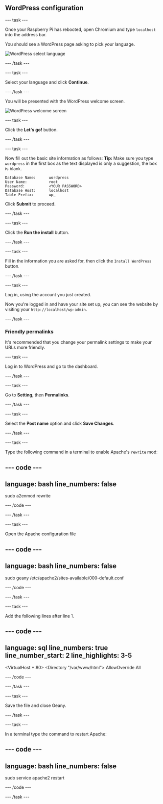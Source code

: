 ## WordPress configuration

--- task ---

Once your Raspberry Pi has rebooted, open Chromium and type `localhost` into the address bar.

You should see a WordPress page asking to pick your language.

![WordPress select language](images/wordpress_language.png)

--- /task ---

--- task ---

Select your language and click **Continue**.

--- /task ---

You will be presented with the WordPress welcome screen.

![WordPress welcome screen](images/wordpress-welcome.png)

--- task ---

Click the **Let's go!** button.

--- /task ---

--- task ---

Now fill out the basic site information as follows:
**Tip:** Make sure you type `wordpress` in the first box as the text displayed is only a suggestion, the box is blank.

```
Database Name:      wordpress
User Name:          root
Password:           <YOUR PASSWORD>
Database Host:      localhost
Table Prefix:       wp_
```

Click **Submit** to proceed.

--- /task ---


--- task ---

Click the **Run the install** button.

--- /task ---

--- task ---

Fill in the information you are asked for, then click the `Install WordPress` button.

--- /task ---

--- task ---

Log in, using the account you just created.

Now you're logged in and have your site set up, you can see the website by visiting your `http://localhost/wp-admin`. 

--- /task ---


### Friendly permalinks

It's recommended that you change your permalink settings to make your URLs more friendly.

--- task ---

Log in to WordPress and go to the dashboard.

--- /task ---

--- task ---

Go to **Setting**, then **Permalinks**.

--- /task ---

--- task ---

Select the **Post name** option and click **Save Changes**.

--- /task ---

--- task ---

Type the following command in a terminal to enable Apache's `rewrite` mod:

--- code ---
---
language: bash
line_numbers: false
---
sudo a2enmod rewrite

--- /code ---

--- /task ---

--- task ---

Open the Apache configuration file

--- code ---
---
language: bash
line_numbers: false
---
sudo geany /etc/apache2/sites-available/000-default.conf

--- /code ---

--- /task ---

--- task ---

Add the following lines after line 1.

--- code ---
---
language: sql
line_numbers: true
line_number_start: 2
line_highlights: 3-5
---
<VirtualHost *:80>
<Directory "/var/www/html">
    AllowOverride All
</Directory>

--- /code ---

--- /task ---

--- task ---

Save the file and close Geany.

--- /task ---

--- task ---

In a terminal type the command to restart Apache:



--- code ---
---
language: bash
line_numbers: false
---
sudo service apache2 restart

--- /code ---

--- /task ---
